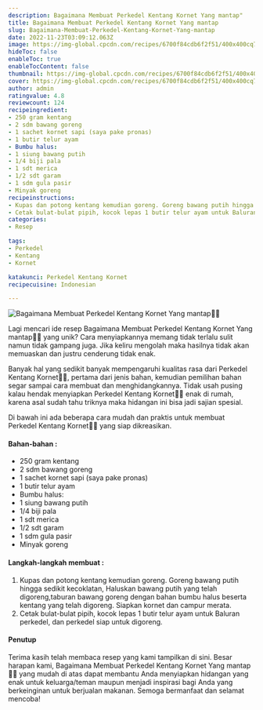 ```yaml
---
description: Bagaimana Membuat Perkedel Kentang Kornet Yang mantap"
title: Bagaimana Membuat Perkedel Kentang Kornet Yang mantap
slug: Bagaimana-Membuat-Perkedel-Kentang-Kornet-Yang-mantap
date: 2022-11-23T03:09:12.063Z
image: https://img-global.cpcdn.com/recipes/6700f84cdb6f2f51/400x400cq70/photo.jpg
hideToc: false
enableToc: true
enableTocContent: false
thumbnail: https://img-global.cpcdn.com/recipes/6700f84cdb6f2f51/400x400cq70/photo.jpg
cover: https://img-global.cpcdn.com/recipes/6700f84cdb6f2f51/400x400cq70/photo.jpg
author: admin
ratingvalue: 4.8
reviewcount: 124
recipeingredient:
- 250 gram kentang
- 2 sdm bawang goreng
- 1 sachet kornet sapi (saya pake pronas)
- 1 butir telur ayam
- Bumbu halus:
- 1 siung bawang putih
- 1/4 biji pala
- 1 sdt merica
- 1/2 sdt garam
- 1 sdm gula pasir
- Minyak goreng
recipeinstructions:
- Kupas dan potong kentang kemudian goreng. Goreng bawang putih hingga sedikit kecoklatan, Haluskan bawang putih yang telah digoreng,taburan bawang goreng dengan bahan bumbu halus beserta kentang yang telah digoreng. Siapkan kornet dan campur merata.
- Cetak bulat-bulat pipih, kocok lepas 1 butir telur ayam untuk Baluran perkedel, dan perkedel siap untuk digoreng.
categories:
- Resep

tags:
- Perkedel
- Kentang
- Kornet

katakunci: Perkedel Kentang Kornet
recipecuisine: Indonesian

---
```


![Bagaimana Membuat Perkedel Kentang Kornet Yang mantap👩‍🍳](https://img-global.cpcdn.com/recipes/6700f84cdb6f2f51/400x400cq70/photo.jpg)

Lagi mencari ide resep Bagaimana Membuat Perkedel Kentang Kornet Yang mantap👩‍🍳 yang unik? Cara menyiapkannya memang tidak terlalu sulit namun tidak gampang juga. Jika keliru mengolah maka hasilnya tidak akan memuaskan dan justru cenderung tidak enak.

Banyak hal yang sedikit banyak mempengaruhi kualitas rasa dari Perkedel Kentang Kornet👩‍🍳, pertama dari jenis bahan, kemudian pemilihan bahan segar sampai cara membuat dan menghidangkannya. Tidak usah pusing kalau hendak menyiapkan Perkedel Kentang Kornet👩‍🍳 enak di rumah, karena asal sudah tahu triknya maka hidangan ini bisa jadi sajian spesial.

Di bawah ini ada beberapa cara mudah dan praktis untuk membuat Perkedel Kentang Kornet👩‍🍳 yang siap dikreasikan.

<!--inarticleads1-->

#### Bahan-bahan :

- 250 gram kentang
- 2 sdm bawang goreng
- 1 sachet kornet sapi (saya pake pronas)
- 1 butir telur ayam
- Bumbu halus:
- 1 siung bawang putih
- 1/4 biji pala
- 1 sdt merica
- 1/2 sdt garam
- 1 sdm gula pasir
- Minyak goreng

<!--inarticleads2-->

#### Langkah-langkah membuat :

1. Kupas dan potong kentang kemudian goreng. Goreng bawang putih hingga sedikit kecoklatan, Haluskan bawang putih yang telah digoreng,taburan bawang goreng dengan bahan bumbu halus beserta kentang yang telah digoreng. Siapkan kornet dan campur merata.
1. Cetak bulat-bulat pipih, kocok lepas 1 butir telur ayam untuk Baluran perkedel, dan perkedel siap untuk digoreng.

#### Penutup

Terima kasih telah membaca resep yang kami tampilkan di sini. Besar harapan kami, Bagaimana Membuat Perkedel Kentang Kornet Yang mantap👩‍🍳 yang mudah di atas dapat membantu Anda menyiapkan hidangan yang enak untuk keluarga/teman maupun menjadi inspirasi bagi Anda yang berkeinginan untuk berjualan makanan. Semoga bermanfaat dan selamat mencoba!